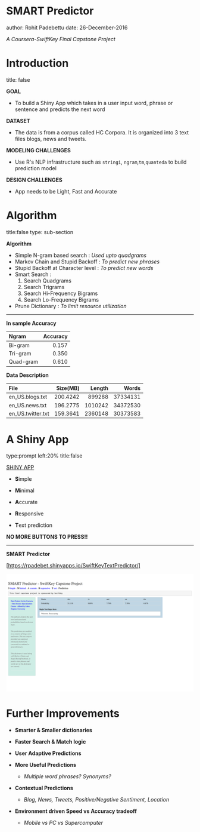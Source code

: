 
SMART Predictor
========================================================
author: Rohit Padebettu
date: 26-December-2016


*A Coursera-SwiftKey Final Capstone Project*

Introduction
========================================================
title: false

**GOAL** 
- To build a Shiny App which takes in a user input word, phrase or sentence and predicts the next word

**DATASET**
- The data is from a corpus called HC Corpora. It is organized into 3 text files blogs, news and tweets.

**MODELING CHALLENGES**
- Use R's NLP infrastructure such as `stringi`, `ngram`,`tm`,`quanteda` to build prediction model

**DESIGN CHALLENGES**
- App needs to be Light, Fast and Accurate

Algorithm
========================================================
title:false
type: sub-section

**Algorithm**

- Simple N-gram based search : *Used upto quadgrams*
- Markov Chain and Stupid Backoff : *To predict new phrases*
- Stupid Backoff at Character level : *To predict new words*
- Smart Search : 
    1. Search Quadgrams
    2. Search Trigrams
    3. Search Hi-Frequency Bigrams
    4. Search Lo-Frequency Bigrams
- Prune Dictionary : *To limit resource utilization*

***

**In sample Accuracy**

|Ngram     | Accuracy|
|:---------|--------:|
|Bi-gram   |    0.157|
|Tri-gram  |    0.350|
|Quad-gram |    0.610|

**Data Description**

|File              | Size(MB)|  Length|    Words|
|:-----------------|--------:|-------:|--------:|
|en_US.blogs.txt   | 200.4242|  899288| 37334131|
|en_US.news.txt    | 196.2775| 1010242| 34372530|
|en_US.twitter.txt | 159.3641| 2360148| 30373583|


A Shiny App
========================================================
type:prompt
left:20%
title:false

[SHINY APP](https://rpadebet.shinyapps.io/SwiftKeyTextPredictor/)

- **S**imple

- **M**inimal

- **A**ccurate

- **R**esponsive

- **T**ext prediction


**NO MORE BUTTONS TO PRESS!!**

***

**SMART Predictor**

[https://rpadebet.shinyapps.io/SwiftKeyTextPredictor/]

![SMART Text Predictor](./images/smart-screen-shot.png)


Further Improvements
========================================================

- **Smarter & Smaller dictionaries**

- **Faster Search & Match logic**

- **User Adaptive Predictions**

- **More Useful Predictions**    
    - *Multiple word phrases? Synonyms?*

- **Contextual Predictions**     
    - *Blog, News, Tweets, Positive/Negative Sentiment, Location*

- **Environment driven Speed vs Accuracy tradeoff** 
    - *Mobile vs PC vs Supercomputer*
